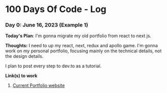 # 100 Days Of Code - Log

### Day 0: June 16, 2023 (Example 1)
<!-- ##### (delete me or comment me out) -->

**Today's Plan**: I'm gonna migrate my old portfolio from react to next js.

**Thoughts:** I need to up my react, next, redux and apollo game. I'm gonna work on my personal portfolio, focusing mainly on the technical details, not the design details.

I plan to post every step to dev.to as a tutorial.

**Link(s) to work**
1. [Current Portfolio website](https://main--condescending-joliot-af2c0f.netlify.app/)
